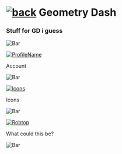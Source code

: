 # [![back](https://cdn.discordapp.com/emojis/887168885747511396?size=32)](https://dxrpy.github.io/Dxrpys-Garbage-Website)   Geometry Dash


### Stuff for GD i guess

![`Bar`](https://cdn.discordapp.com/attachments/584355797366997002/889006586406772746/4M7IWwP.png)

[![`ProfileName`](https://cdn.discordapp.com/attachments/584355797366997002/888991015673942076/profile.png)](https://gdbrowser.com/u/ausurbanboy)

Account

![`Bar`](https://cdn.discordapp.com/attachments/584355797366997002/889006586406772746/4M7IWwP.png)

[![`Icons`](https://cdn.discordapp.com/attachments/584355797366997002/888992033639895060/GJ_garageBtn_001.png)](https://dxrpy.github.io/Dxrpys-Garbage-Website/icons)

Icons

![`Bar`](https://cdn.discordapp.com/attachments/584355797366997002/889006586406772746/4M7IWwP.png)

[![`Robtop`](https://cdn.discordapp.com/attachments/584355797366997002/889011822370377789/question.png)](https://dxrpy.github.io/Dxrpys-Garbage-Website/robtop)

What could this be?

![`Bar`](https://cdn.discordapp.com/attachments/584355797366997002/889006586406772746/4M7IWwP.png)
